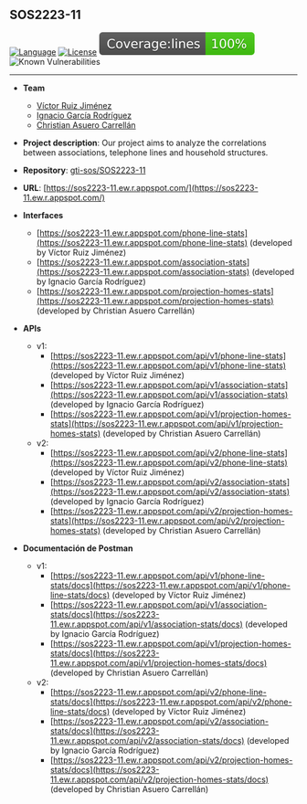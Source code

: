 ## SOS2223-11

[![Language](https://img.shields.io/badge/Powered%20by-Svelte-orange)](https://img.shields.io/badge/Powered%20by-Svelte-orange)
[![License](https://img.shields.io/badge/License-Apache_2.0-blue.svg)](https://opensource.org/licenses/Apache-2.0)
<img alt="Coverage Status" src="/coverage/badge-lines.svg">
![Known Vulnerabilities](https://snyk.io/test/github/gti-sos/SOS2223-11/badge.svg)

-------------------------
- **Team**
   - [Víctor Ruiz Jiménez](https://github.com/vicruijim)
   - [Ignacio García Rodríguez](https://github.com/ign13101)
   - [Christian Asuero Carrellán](https://github.com/chrasucar342)
- **Project description**: Our project aims to analyze the correlations between associations, telephone lines and household structures.

- **Repository**: [gti-sos/SOS2223-11](https://github.com/gti-sos/SOS2223-11)

- **URL**: [https://sos2223-11.ew.r.appspot.com/](https://sos2223-11.ew.r.appspot.com/)

- **Interfaces**
   - [https://sos2223-11.ew.r.appspot.com/phone-line-stats](https://sos2223-11.ew.r.appspot.com/phone-line-stats) (developed by Víctor Ruiz Jiménez)
   - [https://sos2223-11.ew.r.appspot.com/association-stats](https://sos2223-11.ew.r.appspot.com/association-stats) (developed by Ignacio García Rodríguez)
   - [https://sos2223-11.ew.r.appspot.com/projection-homes-stats](https://sos2223-11.ew.r.appspot.com/projection-homes-stats) (developed by Christian Asuero Carrellán)

- **APIs**
   - v1:
      - [https://sos2223-11.ew.r.appspot.com/api/v1/phone-line-stats](https://sos2223-11.ew.r.appspot.com/api/v1/phone-line-stats) (developed by Víctor Ruiz Jiménez) 
      - [https://sos2223-11.ew.r.appspot.com/api/v1/association-stats](https://sos2223-11.ew.r.appspot.com/api/v1/association-stats) (developed by Ignacio García Rodríguez) 
      - [https://sos2223-11.ew.r.appspot.com/api/v1/projection-homes-stats](https://sos2223-11.ew.r.appspot.com/api/v1/projection-homes-stats) (developed by Christian Asuero Carrellán) 
   - v2:
      - [https://sos2223-11.ew.r.appspot.com/api/v2/phone-line-stats](https://sos2223-11.ew.r.appspot.com/api/v2/phone-line-stats) (developed by Víctor Ruiz Jiménez) 
      - [https://sos2223-11.ew.r.appspot.com/api/v2/association-stats](https://sos2223-11.ew.r.appspot.com/api/v2/association-stats) (developed by Ignacio García Rodríguez) 
      - [https://sos2223-11.ew.r.appspot.com/api/v2/projection-homes-stats](https://sos2223-11.ew.r.appspot.com/api/v2/projection-homes-stats) (developed by Christian Asuero Carrellán)

- **Documentación de Postman**
   - v1:
      - [https://sos2223-11.ew.r.appspot.com/api/v1/phone-line-stats/docs](https://sos2223-11.ew.r.appspot.com/api/v1/phone-line-stats/docs) (developed by Víctor Ruiz Jiménez) 
      - [https://sos2223-11.ew.r.appspot.com/api/v1/association-stats/docs](https://sos2223-11.ew.r.appspot.com/api/v1/association-stats/docs) (developed by Ignacio García Rodríguez) 
      - [https://sos2223-11.ew.r.appspot.com/api/v1/projection-homes-stats/docs](https://sos2223-11.ew.r.appspot.com/api/v1/projection-homes-stats/docs) (developed by Christian Asuero Carrellán) 
   - v2:
      - [https://sos2223-11.ew.r.appspot.com/api/v2/phone-line-stats/docs](https://sos2223-11.ew.r.appspot.com/api/v2/phone-line-stats/docs) (developed by Víctor Ruiz Jiménez) 
      - [https://sos2223-11.ew.r.appspot.com/api/v2/association-stats/docs](https://sos2223-11.ew.r.appspot.com/api/v2/association-stats/docs) (developed by Ignacio García Rodríguez) 
      - [https://sos2223-11.ew.r.appspot.com/api/v2/projection-homes-stats/docs](https://sos2223-11.ew.r.appspot.com/api/v2/projection-homes-stats/docs) (developed by Christian Asuero Carrellán)

